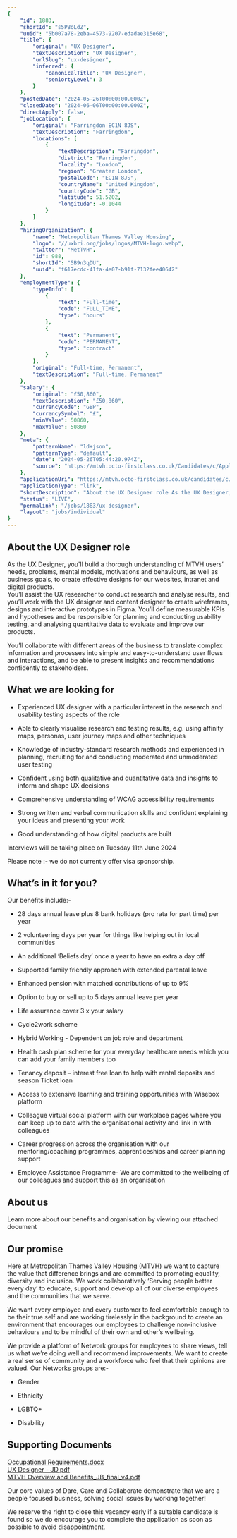 ```yaml
---
{
	"id": 1883,
	"shortId": "s5PBoLdZ",
	"uuid": "5b007a78-2eba-4573-9207-edadae315e68",
	"title": {
		"original": "UX Designer",
		"textDescription": "UX Designer",
		"urlSlug": "ux-designer",
		"inferred": {
			"canonicalTitle": "UX Designer",
			"seniortyLevel": 3
		}
	},
	"postedDate": "2024-05-26T00:00:00.000Z",
	"closedDate": "2024-06-06T00:00:00.000Z",
	"directApply": false,
	"jobLocation": {
		"original": "Farringdon EC1N 8JS",
		"textDescription": "Farringdon",
		"locations": [
			{
				"textDescription": "Farringdon",
				"district": "Farringdon",
				"locality": "London",
				"region": "Greater London",
				"postalCode": "EC1N 8JS",
				"countryName": "United Kingdom",
				"countryCode": "GB",
				"latitude": 51.5202,
				"longitude": -0.1044
			}
		]
	},
	"hiringOrganization": {
		"name": "Metropolitan Thames Valley Housing",
		"logo": "//uxbri.org/jobs/logos/MTVH-logo.webp",
		"twitter": "MetTVH",
		"id": 988,
		"shortId": "5B9n3qDU",
		"uuid": "f617ecdc-41fa-4e07-b91f-7132fee40642"
	},
	"employmentType": {
		"typeInfo": [
			{
				"text": "Full-time",
				"code": "FULL_TIME",
				"type": "hours"
			},
			{
				"text": "Permanent",
				"code": "PERMANENT",
				"type": "contract"
			}
		],
		"original": "Full-time, Permanent",
		"textDescription": "Full-time, Permanent"
	},
	"salary": {
		"original": "£50,860",
		"textDescription": "£50,860",
		"currencyCode": "GBP",
		"currencySymbol": "£",
		"minValue": 50860,
		"maxValue": 50860
	},
	"meta": {
		"patternName": "ld+json",
		"patternType": "default",
		"date": "2024-05-26T05:44:20.974Z",
		"source": "https://mtvh.octo-firstclass.co.uk/Candidates/c/ApplicationForm/Advert/175120?src=2&aisId=12&rmId=2144"
	},
	"applicationUri": "https://mtvh.octo-firstclass.co.uk/candidates/c/applicationform/contactdetails/175120?rmId=2144&qc=1&d=55fc3ea5a60cc46cfa3b9e793d44e8431208e75b",
	"applicationType": "link",
	"shortDescription": "About the UX Designer role As the UX Designer, you'll' build a thorough understanding of MTVH users’ needs, problems, mental models, motivations and behaviours, as well as business goals, to create",
	"status": "LIVE",
	"permalink": "/jobs/1883/ux-designer",
	"layout": "jobs/individual"
}
---
```

<h2>About the UX Designer role</h2><p>As the UX Designer, you'll build a thorough understanding of MTVH users’ needs, problems, mental models, motivations and behaviours, as well as business goals, to create effective designs for our websites, intranet and digital products.<br>You’ll assist the UX researcher to conduct research and analyse results, and you’ll work with the UX designer and content designer to create wireframes, designs and interactive prototypes in Figma. You’ll define measurable KPIs and hypotheses and be responsible for planning and conducting usability testing, and analysing quantitative data to evaluate and improve our products.</p><p>You’ll collaborate with different areas of the business to translate complex information and processes into simple and easy-to-understand user flows and interactions, and be able to present insights and recommendations confidently to stakeholders.</p><h2>What we are looking for</h2><ul><li><p>Experienced UX designer with a particular interest in the research and usability testing aspects of the role</p></li><li><p>Able to clearly visualise research and testing results, e.g. using affinity maps, personas, user journey maps and other techniques</p></li><li><p>Knowledge of industry-standard research methods and experienced in planning, recruiting for and conducting moderated and unmoderated user testing</p></li><li><p>Confident using both qualitative and quantitative data and insights to inform and shape UX decisions</p></li><li><p>Comprehensive understanding of WCAG accessibility requirements</p></li><li><p>Strong written and verbal communication skills and confident explaining your ideas and presenting your work</p></li><li><p>Good understanding of how digital products are built</p></li></ul><p>Interviews will be taking place on Tuesday 11th June 2024&nbsp;</p><p>Please note :- we do not currently offer visa sponsorship.</p><h2>What’s in it for you?</h2><p>Our benefits include:-</p><ul><li><p>28 days annual leave plus 8 bank holidays (pro rata for part time) per year</p></li><li><p>2 volunteering days per year for things like helping out in local communities</p></li><li><p>An additional ‘Beliefs day’ once a year to have an extra a day off</p></li><li><p>Supported family friendly approach with extended parental leave</p></li><li><p>Enhanced pension with matched contributions of up to 9%</p></li><li><p>Option to buy or sell up to 5 days annual leave per year</p></li><li><p>Life assurance cover 3 x your salary</p></li><li><p>Cycle2work scheme</p></li><li><p>Hybrid Working - Dependent on job role and department</p></li><li><p>Health cash plan scheme for your everyday healthcare needs which you can add your family members too</p></li><li><p>Tenancy deposit – interest free loan to help with rental deposits and season Ticket loan</p></li><li><p>Access to extensive learning and training opportunities with Wisebox platform</p></li><li><p>Colleague virtual social platform with our workplace pages where you can keep up to date with the organisational activity and link in with colleagues</p></li><li><p>Career progression across the organisation with our mentoring/coaching programmes, apprenticeships and career planning support</p></li><li><p>Employee Assistance Programme- We are committed to the wellbeing of our colleagues and support this as an organisation</p></li></ul><h2>About us</h2><p>Learn more about our benefits and organisation by viewing our attached document</p><h2>Our promise</h2><p>Here at Metropolitan Thames Valley Housing (MTVH) we want to capture the value that difference brings and are committed to promoting equality, diversity and inclusion. We work collaboratively ‘Serving people better every day’ to educate, support and develop all of our diverse employees and the communities that we serve.</p><p>We want every employee and every customer to feel comfortable enough to be their true self and are working tirelessly in the background to create an environment that encourages our employees to challenge non-inclusive behaviours and to be mindful of their own and other’s wellbeing.</p><p>We provide a platform of Network groups for employees to share views, tell us what we’re doing well and recommend improvements. We want to create a real sense of community and a workforce who feel that their opinions are valued. Our Networks groups are:-</p><ul><li><p>Gender</p></li><li><p>Ethnicity</p></li><li><p>LGBTQ+</p></li><li><p>Disability</p></li></ul><h2>Supporting Documents</h2><p><a target="_blank" rel="noopener noreferrer nofollow" href="https://mtvh.octo-firstclass.co.uk/Candidates/c/ApplicationForm/downloaddocument/175120?id=158042&amp;cId=2657&amp;isVacancyDocument=True">Occupational Requirements.docx</a><br><a target="_blank" rel="noopener noreferrer nofollow" href="https://mtvh.octo-firstclass.co.uk/Candidates/c/ApplicationForm/downloaddocument/175120?id=158052&amp;cId=2657&amp;isVacancyDocument=True">UX Designer - JD.pdf</a><br><a target="_blank" rel="noopener noreferrer nofollow" href="https://mtvh.octo-firstclass.co.uk/Candidates/c/ApplicationForm/downloaddocument/0?id=7049&amp;cId=2657">MTVH Overview and Benefits_JB_final_v4.pdf</a></p><p>Our core values of Dare, Care and Collaborate demonstrate that we are a people focused business, solving social issues by working together!</p><p>We reserve the right to close this vacancy early if a suitable candidate is found so we do encourage you to complete the application as soon as possible to avoid disappointment.</p>

